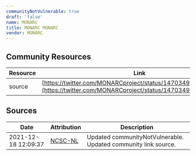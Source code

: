 ```yaml
---
communityNotVulnerable: true
draft: 'false'
name: MONARC
title: MONARC MONARC
vendor: MONARC
---
```



## Community Resources
| Resource | Link |
| --- | --- |
| source | [https://twitter.com/MONARCproject/status/1470349937443491851](https://twitter.com/MONARCproject/status/1470349937443491851) |


## Sources
| Date | Attribution | Description |
| --- | --- | --- |
| 2021-12-18 12:09:37 | [NCSC-NL](https://github.com/NCSC-NL/log4shell/blob/main/software/README.md) | Updated communityNotVulnerable. Updated community link source.  |
